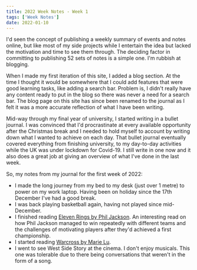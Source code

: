 ```yaml
---
title: 2022 Week Notes - Week 1
tags: ['Week Notes']
date: 2022-01-10
---
```


I'd seen the concept of publishing a weekly summary of events and notes online, but like most of my side projects while I entertain the idea but lacked the motivation and time to see them through. The deciding factor in committing to publishing 52 sets of notes is a simple one. I'm rubbish at blogging.

When I made my first iteration of this site, I added a blog section. At the time I thought it would be somewhere that I could add features that were good learning tasks, like adding a search bar. Problem is, I didn't really have any content ready to put in the blog so there was never a need for a search bar. The blog page on this site has since been renamed to the journal as I felt it was a more accurate reflection of what I have been writing.

Mid-way through my final year of university, I started writing in a bullet journal. I was convinced that I'd procrastinate at every available opportunity after the Christmas break and I needed to hold myself to account by writing down what I wanted to achieve on each day. That bullet journal eventually covered everything from finishing university, to my day-to-day activities while the UK was under lockdown for Covid-19. I still write in one now and it also does a great job at giving an overview of what I've done in the last week.

So, my notes from my journal for the first week of 2022:

- I made the long journey from my bed to my desk (just over 1 metre) to power on my work laptop. Having been on holiday since the 17th December I've had a good break.
- I was back playing basketball again, having not played since mid-December.
- I finished reading [Eleven Rings by Phil Jackson](https://www.penguin.co.uk/books/110/1108611/eleven-rings/9780753556382.html). An interesting read on how Phil Jackson managed to win repeatedly with different teams and the challenges of motivating players after they'd achieved a first championship.
- I started reading [Warcross by Marie Lu](https://www.penguin.co.uk/books/306551/warcross/9780241321447.html).
- I went to see West Side Story at the cinema. I don't enjoy musicals. This one was tolerable due to there being conversations that weren't in the form of a song.
